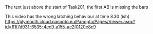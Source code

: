 The text just above the start of Task201, the first AB is missing the bars

This video has the wrong latching behaviour at time 8.30 (ish):
https://plymouth.cloud.panopto.eu/Panopto/Pages/Viewer.aspx?id=61f7d931-6535-4ec9-a155-ae2f0120e8c9


